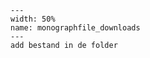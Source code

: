 ``` {figure} figures/incl_fig.PNG
---
width: 50%
name: monographfile_downloads
---
add bestand in de folder
```
